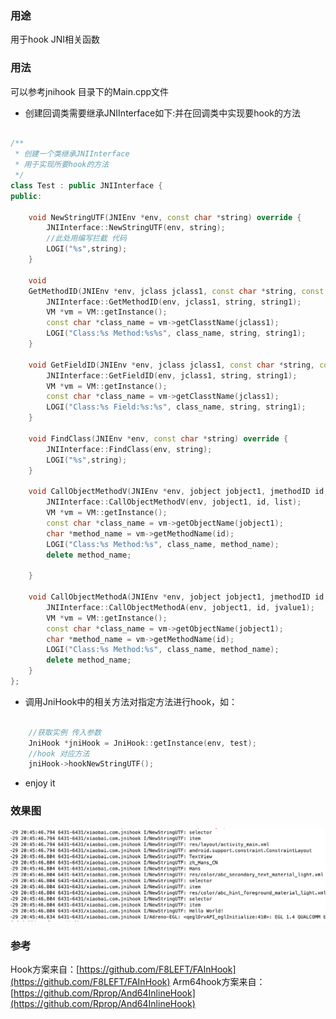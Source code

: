 ### 用途

用于hook JNI相关函数

### 用法

可以参考jnihook 目录下的Main.cpp文件

* 创建回调类需要继承JNIInterface如下:并在回调类中实现要hook的方法

```c++

/**
 * 创建一个类继承JNIInterface
 * 用于实现所要hook的方法
 */
class Test : public JNIInterface {
public:

    void NewStringUTF(JNIEnv *env, const char *string) override {
        JNIInterface::NewStringUTF(env, string);
        //此处用编写拦截 代码
        LOGI("%s",string);
    }

    void
    GetMethodID(JNIEnv *env, jclass jclass1, const char *string, const char *string1) override {
        JNIInterface::GetMethodID(env, jclass1, string, string1);
        VM *vm = VM::getInstance();
        const char *class_name = vm->getClasstName(jclass1);
        LOGI("Class:%s Method:%s%s", class_name, string, string1);
    }

    void GetFieldID(JNIEnv *env, jclass jclass1, const char *string, const char *string1) override {
        JNIInterface::GetFieldID(env, jclass1, string, string1);
        VM *vm = VM::getInstance();
        const char *class_name = vm->getClasstName(jclass1);
        LOGI("Class:%s Field:%s:%s", class_name, string, string1);
    }

    void FindClass(JNIEnv *env, const char *string) override {
        JNIInterface::FindClass(env, string);
        LOGI("%s",string);
    }

    void CallObjectMethodV(JNIEnv *env, jobject jobject1, jmethodID id, va_list list) override {
        JNIInterface::CallObjectMethodV(env, jobject1, id, list);
        VM *vm = VM::getInstance();
        const char *class_name = vm->getObjectName(jobject1);
        char *method_name = vm->getMethodName(id);
        LOGI("Class:%s Method:%s", class_name, method_name);
        delete method_name;

    }

    void CallObjectMethodA(JNIEnv *env, jobject jobject1, jmethodID id, jvalue *jvalue1) override {
        JNIInterface::CallObjectMethodA(env, jobject1, id, jvalue1);
        VM *vm = VM::getInstance();
        const char *class_name = vm->getObjectName(jobject1);
        char *method_name = vm->getMethodName(id);
        LOGI("Class:%s Method:%s", class_name, method_name);
        delete method_name;
    }
};

```

* 调用JniHook中的相关方法对指定方法进行hook，如：

```c++

    //获取实例 传入参数
    JniHook *jniHook = JniHook::getInstance(env, test);
    //hook 对应方法
    jniHook->hookNewStringUTF();

```

* enjoy it

### 效果图

![](./test.png)


### 参考

Hook方案来自：[https://github.com/F8LEFT/FAInHook](https://github.com/F8LEFT/FAInHook)
Arm64hook方案来自：[https://github.com/Rprop/And64InlineHook](https://github.com/Rprop/And64InlineHook)

